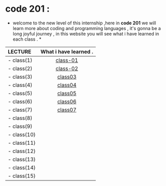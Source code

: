 # code 201 : 

 * welcome to the new level of this internship ,here in **code 201** we will learn more about coding and programming languages , it's gonna be a long joyful journey , in this website you will see what i have learned in each class . *

|     LECTURE            | What i have learned .    | 
| :-------------         | :----------:             | 
|    - class(1)           |    [class-01](https://ruba1995.github.io/reading-notes/class-01)                      | 
|    - class(2)           |         [class-02](https://ruba1995.github.io/reading-notes/201/class-2)                 |
|    - class(3)           |          [class03](https://ruba1995.github.io/reading-notes/201/class-3)                | 
|    - class(4)           |         [class04](https://ruba1995.github.io/reading-notes/201/class%20-4)                 |
|    - class(5)           |         [class05](https://ruba1995.github.io/reading-notes/201/class-5)                 | 
|    - class(6)           |           [class06](https://ruba1995.github.io/reading-notes/201/class-6)               |
|    - class(7)           |            [class07](https://ruba1995.github.io/reading-notes/201/class-7)              | 
|    - class(8)           |                          |
|    - class(9)           |                          | 
|    - class(10)          |                          |
|    - class(11)          |                          | 
|    - class(12)          |                          |
|    - class(13)          |                          | 
|    - class(14)          |                          |
|    - class(15)          |                          | 
